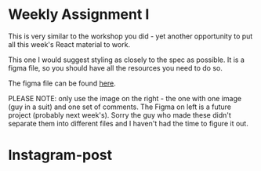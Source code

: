 # **Weekly Assignment I**

This is very similar to the workshop you did - yet another opportunity to put all this week's React material to work.

This one I would suggest styling as closely to the spec as possible. It is a figma file, so you should have all the resources you need to do so.

The figma file can be found [here](https://www.figma.com/file/NTr20ACcnMe7JHi5kwV7DE/Instagram-fiverr?type=design&node-id=14%3A5956&mode=design&t=omSud9hv86351V3Y-1).

PLEASE NOTE: only use the image on the right - the one with one image (guy in a suit) and one set of comments. The Figma on left is a future project (probably next week's). Sorry the guy who made these didn't separate them into different files and I haven't had the time to figure it out.
# Instagram-post
